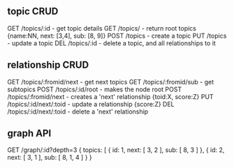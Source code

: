 topic CRUD
----------
GET  /topics/:id       - get topic details
GET  /topics/          - return root topics
	{name:NN, next: [3,4], sub: [8, 9]} 
POST /topics           - create a topic
PUT  /topics           - update a topic
DEL  /topics/:id       - delete a topic, and all relationships to it

relationship CRUD
-----------------
GET  /topics/:fromid/next  - get next topics
GET  /topics/:fromid/sub   - get subtopics
POST /topics/:id/root      - makes the node root
POST /topics/:fromid/next  - creates a 'next' relationship
    {toid:X, score:Z}
PUT  /topics/:id/next/:toid  - update a relationship
    {score:Z} 
DEL  /topics/:id/next/:toid  - delete a 'next' relationship

graph API
---------
GET /graph/:id?depth=3
	{
		topics: [
			{ id: 1,
			  next: [ 3, 2 ],
			  sub: [ 8, 3 ]
		    },
  			{ id: 2,
			  next: [ 3, 1 ],
			  sub: [ 8, 1, 4 ] 
		    }
	}
